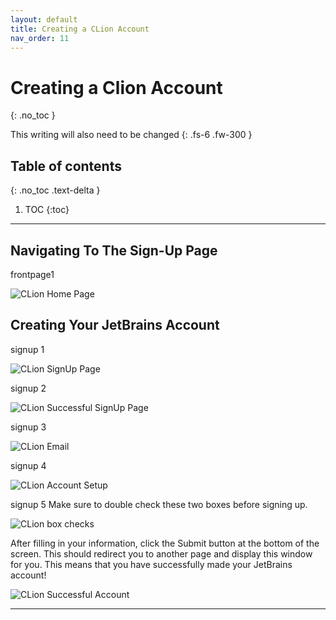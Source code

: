 ```yaml
---
layout: default
title: Creating a CLion Account
nav_order: 11
---
```


# Creating a Clion Account
{: .no_toc }


This writing will also need to be changed
{: .fs-6 .fw-300 }

## Table of contents
{: .no_toc .text-delta }

1. TOC
{:toc}

---

## Navigating To The Sign-Up Page
frontpage1

![CLion Home Page](https://cdn.discordapp.com/attachments/498622698050813962/695022168819499038/unknown.png "CLion HomePage alt text")


## Creating Your JetBrains Account
signup 1

![CLion SignUp Page](https://cdn.discordapp.com/attachments/498622698050813962/695022993683775498/unknown.png "CLion SignUp alt text")


signup 2

![CLion Successful SignUp Page](https://cdn.discordapp.com/attachments/619382734984577042/695023479334109264/unknown.png "CLion Confirmation Signup alt text")


signup 3

![CLion Email](https://cdn.discordapp.com/attachments/694977588405469265/694990599753039973/unknown.png "Clion email alt text")


signup 4

![CLion Account Setup](https://cdn.discordapp.com/attachments/498622698050813962/695024057992609792/unknown.png "CLion Accountpage alt text")


signup 5
Make sure to double check these two boxes before signing up.

![CLion box checks](https://cdn.discordapp.com/attachments/694977588405469265/694990889902145596/unknown.png "CLion checkboxes")

After filling in your information, click the Submit button at the bottom of the screen. This should redirect you to another page and display this window for you. This means that you have successfully made your JetBrains account!

![CLion Successful Account](https://cdn.discordapp.com/attachments/498622698050813962/695025702109446246/unknown.png "CLion account")
____


